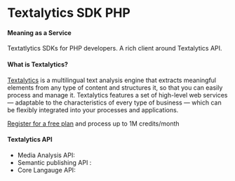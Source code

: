 # Textalytics SDK PHP
#### Meaning as a Service

Textatlytics SDKs for PHP developers. A rich client around Textalytics API. 

#### What is Textalytics? 

[Textalytics](https://textalytics.com) is a multilingual text analysis engine that extracts meaningful elements from 
any type of content and structures it, so that you can easily process and manage it. 
Textalytics features a set of high-level web services — adaptable to the 
characteristics of every type of business — which can be flexibly integrated 
into your processes and applications.

[Register for a free plan](https://textalytics.com/register) and process up to 1M credits/month

#### Textalytics API 
 
 * Media Analysis API: 
 * Semantic publishing API : 
 * Core Langauge API: 

